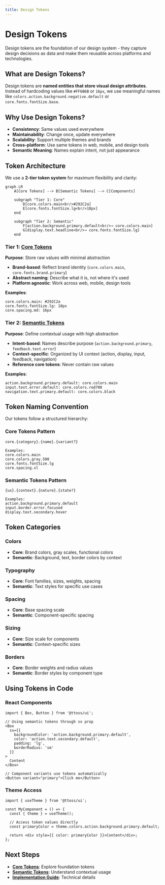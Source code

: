 ```yaml
---
title: Design Tokens
---
```


# Design Tokens

Design tokens are the foundation of our design system - they capture design decisions as data and make them reusable across platforms and technologies.

## What are Design Tokens?

Design tokens are **named entities that store visual design attributes**. Instead of hardcoding values like `#FF6B6B` or `16px`, we use meaningful names like `colors.action.background.negative.default` or `core.fonts.fontSize.base`.

## Why Use Design Tokens?

- **Consistency**: Same values used everywhere
- **Maintainability**: Change once, update everywhere
- **Scalability**: Support multiple themes and brands
- **Cross-platform**: Use same tokens in web, mobile, and design tools
- **Semantic Meaning**: Names explain intent, not just appearance

## Token Architecture

We use a **2-tier token system** for maximum flexibility and clarity:

```mermaid
graph LR
    A[Core Tokens] --> B[Semantic Tokens] --> C[Components]

    subgraph "Tier 1: Core"
        D[core.colors.main<br/>#292C2a]
        E[core.fonts.fontSize.lg<br/>18px]
    end

    subgraph "Tier 2: Semantic"
        F[action.background.primary.default<br/>→ core.colors.main]
        G[display.text.headline<br/>→ core.fonts.fontSize.lg]
    end
```

### Tier 1: [Core Tokens](/docs/design/design-system/design-tokens/core-tokens)

**Purpose**: Store raw values with minimal abstraction

- **Brand-based**: Reflect brand identity (`core.colors.main`, `core.fonts.brand.primary`)
- **Abstract naming**: Describe what it is, not where it's used
- **Platform agnostic**: Work across web, mobile, design tools

**Examples**:

```
core.colors.main: #292C2a
core.fonts.fontSize.lg: 18px
core.spacing.md: 16px
```

### Tier 2: [Semantic Tokens](/docs/design/design-system/design-tokens/semantic-tokens)

**Purpose**: Define contextual usage with high abstraction

- **Intent-based**: Names describe purpose (`action.background.primary`, `feedback.text.error`)
- **Context-specific**: Organized by UI context (action, display, input, feedback, navigation)
- **Reference core tokens**: Never contain raw values

**Examples**:

```
action.background.primary.default: core.colors.main
input.text.error.default: core.colors.red700
navigation.text.primary.default: core.colors.black
```

## Token Naming Convention

Our tokens follow a structured hierarchy:

### Core Tokens Pattern

```
core.{category}.{name}.{variant?}

Examples:
core.colors.main
core.colors.gray.500
core.fonts.fontSize.lg
core.spacing.xl
```

### Semantic Tokens Pattern

```
{ux}.{context}.{nature}.{state?}

Examples:
action.background.primary.default
input.border.error.focused
display.text.secondary.hover
```

## Token Categories

### Colors

- **Core**: Brand colors, gray scales, functional colors
- **Semantic**: Background, text, border colors by context

### Typography

- **Core**: Font families, sizes, weights, spacing
- **Semantic**: Text styles for specific use cases

### Spacing

- **Core**: Base spacing scale
- **Semantic**: Component-specific spacing

### Sizing

- **Core**: Size scale for components
- **Semantic**: Context-specific sizes

### Borders

- **Core**: Border weights and radius values
- **Semantic**: Border styles by component type

## Using Tokens in Code

### React Components

```tsx
import { Box, Button } from '@ttoss/ui';

// Using semantic tokens through sx prop
<Box
  sx={{
    backgroundColor: 'action.background.primary.default',
    color: 'action.text.secondary.default',
    padding: 'lg',
    borderRadius: 'sm'
  }}
>
  Content
</Box>

// Component variants use tokens automatically
<Button variant="primary">Click me</Button>
```

### Theme Access

```tsx
import { useTheme } from '@ttoss/ui';

const MyComponent = () => {
  const { theme } = useTheme();

  // Access token values directly
  const primaryColor = theme.colors.action.background.primary.default;

  return <div style={{ color: primaryColor }}>Content</div>;
};
```

## Next Steps

- **[Core Tokens](/docs/design/design-system/design-tokens/core-tokens)**: Explore foundation tokens
- **[Semantic Tokens](/docs/design/design-system/design-tokens/semantic-tokens)**: Understand contextual usage
- **[Implementation Guide](/docs/design/design-system/design-tokens/implementation)**: Technical details
